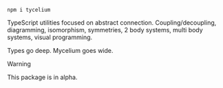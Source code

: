```
npm i tycelium
```

TypeScript utilities focused on abstract connection. Coupling/decoupling, diagramming, isomorphism, symmetries, 2 body systems, multi body systems, visual programming.

Types go deep. Mycelium goes wide.

> [!WARNING]
> This package is in alpha.
> 
